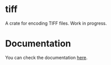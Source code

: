 # tiff

A crate for encoding TIFF files. Work in progress.

# Documentation

You can check the documentation [here](https://goncalerta.github.io/tiff/tiff/).